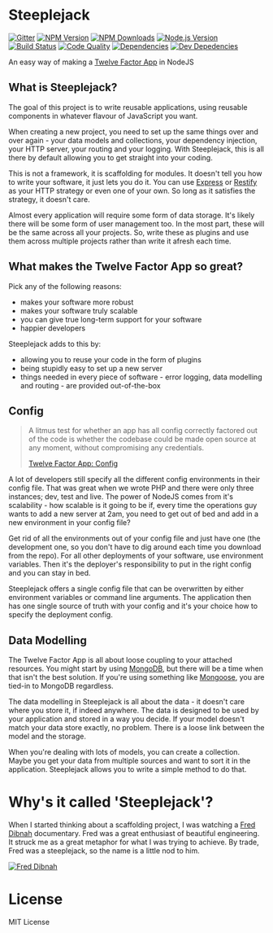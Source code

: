 # Steeplejack

[![Gitter][gitter-image]][gitter-url]
[![NPM Version][npm-image]][npm-url]
[![NPM Downloads][downloads-image]][downloads-url]
[![Node.js Version][node-version-image]][node-version-url]
[![Build Status][travis-image]][travis-url]
[![Code Quality][quality-image]][quality-url]
[![Dependencies][dependencies-image]][dependencies-url]
[![Dev Depedencies][dev-dependencies-image]][dev-dependencies-url]

An easy way of making a [Twelve Factor App](http://12factor.net) in NodeJS

## What is Steeplejack?

The goal of this project is to write reusable applications, using reusable components in whatever flavour of JavaScript
you want.

When creating a new project, you need to set up the same things over and over again - your data models and collections,
your dependency injection, your HTTP server, your routing and your logging. With Steeplejack, this is all there by
default allowing you to get straight into your coding.

This is not a framework, it is scaffolding for modules. It doesn't tell you how to write your software, it just lets you do
it. You can use [Express](http://expressjs.com) or [Restify](http://restify.com) as your HTTP strategy or even one of your
own. So long as it satisfies the strategy, it doesn't care.

Almost every application will require some form of data storage. It's likely there will be some form of user management
too. In the most part, these will be the same across all your projects. So, write these as plugins and use them across
multiple projects rather than write it afresh each time.

## What makes the Twelve Factor App so great?

Pick any of the following reasons:

 - makes your software more robust
 - makes your software truly scalable
 - you can give true long-term support for your software
 - happier developers

Steeplejack adds to this by:

 - allowing you to reuse your code in the form of plugins
 - being stupidly easy to set up a new server
 - things needed in every piece of software - error logging, data modelling and routing - are provided out-of-the-box

## Config

> A litmus test for whether an app has all config correctly factored out of the code is whether the codebase could be
> made open source at any moment, without compromising any credentials.
>
> [Twelve Factor App: Config](http://12factor.net/config)

A lot of developers still specify all the different config environments in their config file. That was great when we
wrote PHP and there were only three instances; dev, test and live. The power of NodeJS comes from it's scalability - how
scalable is it going to be if, every time the operations guy wants to add a new server at 2am, you need to get out of
bed and add in a new environment in your config file?

Get rid of all the environments out of your config file and just have one (the development one, so you don't have to dig
around each time you download from the repo). For all other deployments of your software, use environment variables.
Then it's the deployer's responsibility to put in the right config and you can stay in bed.

Steeplejack offers a single config file that can be overwritten by either environment variables or command line
arguments. The application then has one single source of truth with your config and it's your choice how to specify the
deployment config.

## Data Modelling

The Twelve Factor App is all about loose coupling to your attached resources. You might start by using
[MongoDB](https://www.mongodb.org/), but there will be a time when that isn't the best solution. If you're using something like
[Mongoose](http://mongoosejs.com/), you are tied-in to MongoDB regardless.

The data modelling in Steeplejack is all about the data - it doesn't care where you store it, if indeed anywhere. The
data is designed to be used by your application and stored in a way you decide. If your model doesn't match your data
store exactly, no problem. There is a loose link between the model and the storage.

When you're dealing with lots of models, you can create a collection. Maybe you get your data from multiple sources
and want to sort it in the application. Steeplejack allows you to write a simple method to do that.

# Why's it called 'Steeplejack'?

When I started thinking about a scaffolding project, I was watching a [Fred Dibnah](http://www.freddibnahheritagecentre.com) documentary.
Fred was a great enthusiast of beautiful engineering. It struck me as a great metaphor for what I was trying to achieve. By trade, Fred
was a steeplejack, so the name is a little nod to him.

[![Fred Dibnah](https://img.youtube.com/vi/3R3-YwDZrzg/0.jpg)](https://www.youtube.com/watch?v=3R3-YwDZrzg)

# License

MIT License

[npm-image]: https://img.shields.io/npm/v/steeplejack.svg?style=flat
[downloads-image]: https://img.shields.io/npm/dm/steeplejack.svg?style=flat
[node-version-image]: https://img.shields.io/badge/node.js-%3E%3D_4.0-brightgreen.svg?style=flat
[travis-image]: https://img.shields.io/travis/steeplejack-js/steeplejack.svg?style=flat
[dependencies-image]: https://img.shields.io/david/steeplejack-js/steeplejack.svg?style=flat
[dev-dependencies-image]: https://img.shields.io/david/dev/steeplejack-js/steeplejack.svg?style=flat
[gitter-image]: https://img.shields.io/badge/GITTER-JOIN%20CHAT%20%E2%86%92-1DCE73.svg?style=flat
[quality-image]: https://www.bithound.io/github/steeplejack-js/steeplejack/badges/score.svg


[npm-url]: https://npmjs.org/package/steeplejack
[node-version-url]: http://nodejs.org/download/
[travis-url]: https://travis-ci.org/steeplejack-js/steeplejack
[downloads-url]: https://npmjs.org/package/steeplejack
[dependencies-url]: https://david-dm.org/steeplejack-js/steeplejack
[dev-dependencies-url]: https://david-dm.org/steeplejack-js/steeplejack#info=devDependencies&view=table
[gitter-url]: https://gitter.im/steeplejack-js?utm_source=badge&utm_medium=badge&utm_campaign=pr-badge&utm_content=body_badge
[quality-url]: https://www.bithound.io/github/steeplejack-js/steeplejack
